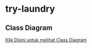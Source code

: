 # try-laundry
<h2>Class Diagram</h2>
<a href="https://viewer.diagrams.net/?tags=%7B%7D&highlight=0000FF&layers=1&nav=1&title=laundry.drawio#R7VxdV9pMEP41nGMv6Mk38VKwWqlWW7X27U3PQhbYsslisgj017%2B7yeZ7CQGhitLjqexkMkl2nnl2ZrLY0Dvu%2FNwHk9EVcSBuaIozb%2BinDU1TW7rFfnHJIpJoqmFGkqGPHKGVCm7RXyiEipBOkQODnCIlBFM0yQv7xPNgn%2BZkwPfJLK82IDh%2F1QkYwpLgtg9wWfqAHDqKpLbWSuWfIRqO4iur1nF0xAWxsniSYAQcMsuI9E8NveMTQqNP7rwDMZ%2B9eF4eLhYP%2BHJsnXe%2FBY%2Fgvv3l7uuPZmTsbJ1TkkfwoUc3Nv13PDj7%2FMP483Nyc%2FZtppyf9LpNcYryBPBUzNd9AH3xvHQRT2IwQy4GHhu1B8Sjt%2BIIm4I2wGjosc99dm%2FsTL39BH2K2PyfiAOUTJi0P0LYuQQLMuVPEFDQH8ej9oj46C8zCzA7pDIBO%2BxTASXNymnc8jOZWGFSHwZM5yaeFjURXYKACp0%2BwRhMAtQLb5iruMAfIq9NKCVubIhMPQc6YpT4ORxQn4wT5PDzBwjjDsHED6dGd0xoO0aimTliaz3d4ndf033CzXz%2B4DwDXuHOc0hcSP0FUxFHE2SK2FTj8SwFumoJ2SgL8lgRiOAaJraTy31nwQi8IZu29Hp64XpGzetpVv5yADOoeIDCNp%2F4IAtb9iHzqKkoBPMawFZLwG5o7QDSr8AFR7fU%2F9DQT54IM8HvTVeV0E1c4QQzDVqpcgcxnBDv6MKjcp2huA6KFJit0nFxmQqN%2BCpLVAoRyiBDM9GI4YAujcVgAvrIG16GOqdGKvkuXMZFhJ07wGEcjJDjQC%2BMEwooiEKJ38WEsJsLfWq22Q%2FzfEf5aDZMdkMdNlbTMfvh6j7tEI8FCkBhJEAWpzPIY1USI5V8tTpGFnnorYLosbE8InLYXBuIrRISOxjxp6xJssqBZPXBYKD1%2BzKSdayeZe6SZE3FzpGeWZfzbGs5opZzrGnuEcfaJWg3PUZrV9DtcZSenPg%2BWFwihhPNwhyERRKzhlHsJ6ImCHlx%2BbmlE2hEk2ucEQDsEJk%2BJ6VE%2F33ya8JWWydYe1cEq%2BmSpb7gPYxCWh1RN2W%2FIuWscK3LnMTNxb68464%2Bbaolf%2Btlf%2BsS32LQg%2FiGBIgijt5TP9It%2BPzF3KqqNXnH3pVbDVkG54bUcvShlJPd8qCOcyVpRrZCAzooVeHxxe6vwlrXxdEyfsRVIubI39E2M82lOjvLNA%2F0VzdO7Jo1l6U9P1LM7ieM1eDx6nvLmo27j2f015O01Cm4D3rOCe%2BlsJFHilTIpsRf%2FBRzHg7%2B44OPSqsVC07n2cOni%2BzoBvqIPQhf8CPhHNGfsWn2OTJmilFqiQ9iQ%2BslbwGZ%2Bn1YMSNiAqCTaw2VfZjxmSlxWSzzIQYUPeUbShVp3Q0J%2BSBO6Qwrn9JpSqH6jp5HnJXt4BQMFVNRZuijoqjHyT8zb5cl%2BCy6S3Y3SP%2BqZrkSdxijScDxNhshCm8ZD%2FAjMx9M8hh8PU0V3S4k4C2jFOC6BCx6RUvlWeFdTm9uIJ0OQVCa7UMB%2BSoLSDUPKL12BXm8UZfulVaQUmyXc7xDAbk3GVQlW73K%2BlF6x8erl7F3VD5ux6n%2FsnqU58TS%2Fv8kWjgl5WMX9Nj0epUFZC0dF38B%2FgLMmN6hMHzHtFa%2FLmztrC6s0RirLgw3qOSWFZPmilJyveyrbgUYVUCrE5BXUinqx4VU0d6wUjSMgqFidbK90nByfXrdCy5As%2F9A%2B03vF738fS%2FZVnAJWA4pQH2oWerVLHYfymuWnm0a5vpRs0bN0srjp6kelxf0pI%2BRjYTWW6pZpNiWZhYuW1n4YswWsyjx4uslF3LNcHF%2B8%2BtmJRE8pxyQ4szYQjkgd2%2F5pSbz63R8YK696Laoiq3mqcSqSSVvqtsih7as1OU%2Bmo6P%2FkAPBWKRXlJ1hHrRS68qjTsfeAEYByh6iZZR6fJr4OI13icxJjSz9UaJtStm1Mo7mTK%2BPrDjPrJjs3anRttsz%2Bg%2B8aNWXvoZqyFH7Ndb1fDNUiFyuhlCzZ6X6V1Xm%2BgBbwHGhzZzNRftD33qh31KO3CrpC7dVaNZ7lVTmlNBmiyNudQqzImSKI92GiX%2Fy7OqiU8CGKTm4t3DWUPZnKsN2GAobT4PIb1wsllY3NmVabZD%2FqnSuBDMWKXTdXF664nSgbRqortuEznmku3j2yrhu5vD8yHv24O8zy40lplb635V6O2XxXq5rmnmOTt99T9ikADvlb8SLth60lX0%2Bvboq9zyYLxA4ZtzYQUxiWxS%2Fr5gS442tRd2tKEdsuvtu7VVM%2F%2FYVXYdrxr57DpLzsW9HFHK2YuS4MotGEJl1Q4KobZslwQz9pmvCZW7QnIabzEBfmH2sWsuM6qyheL%2BZq4%2BXt1Prn%2BDgTpvQqB2u9fP3oOfn8B%2Fv%2FGisAGibg76UhslWqX302Yrb6PuTolyR9TY2S56KXKeu0mngJwYBep6KNj8Sxt7hhzLKnyHQt8QOKshuGPgyL4fdwDO7oBT8LehmnsKnHK5u421SlkDAMvAxt2ywTfOnoWn%2FGbCyvfm2d2Ey7cGvRRAVaXYc1ELrZvNEWoVLG2MUDZM%2F2BSpJ7%2B3Sn90%2F8%3D">Klik Disini untuk melihat Class Diagram</a>
